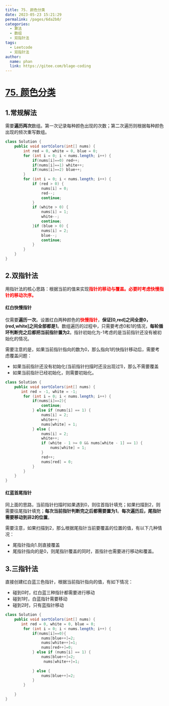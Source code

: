 ```yaml
---
title: 75. 颜色分类
date: 2023-05-23 15:21:29
permalink: /pages/6da2b0/
categories:
  - 算法
  - 数组
  - 双指针法
tags:
  - Leetcode
  - 双指针法
author: 
  name: phan
  link: https://gitee.com/blage-coding
---
```

# [75. 颜色分类](https://leetcode.cn/problems/sort-colors/)

## 1.常规解法

需要**遍历两次**数组。第一次记录每种颜色出现的次数；第二次遍历则根据每种颜色出现的频次重写数组。

```java
class Solution {
    public void sortColors(int[] nums) {
        int red = 0, white = 0, blue = 0;
        for (int i = 0; i < nums.length; i++) {
            if(nums[i]==0) red++;
            if(nums[i]==1) white++;
            if(nums[i]==2) blue++;
        }
        for (int i = 0; i < nums.length; i++) {
            if (red > 0) {
                nums[i] = 0;
                red--;
                continue;
            }
            if (white > 0) {
                nums[i] = 1;
                white--;
                continue;
            }if (blue > 0) {
                nums[i] = 2;
                blue--;
                continue;
            }
        }
    }
}
```

## 2.双指针法

用指针法的核心思路：根据当前的值来实现<font color="red">**指针的移动与覆盖。必要时考虑快慢指针的移动次序。**</font>

#### 红白快慢指针

仅需要**遍历一次**。设置红白两种颜色的<font color="red">**快慢指针**</font>，**保证\[0,red\]之间全是0，\(red,white\]之间全部都是1**。数组遍历的过程中，只需要考虑0和1的情况，**每轮循环判断完之后都把当前指针置为2**。指针初始化为-1考虑的是当前指针还没有被初始化的情况。

需要注意的是，如果当前指针指向的数为0，那么指向1的快指针移动后，需要考虑覆盖问题：

- 如果当前指针还没有初始化(当前指针扫描时还没出现过1)，那么不需要覆盖
- 如果当前指针已经初始化，则需要初始化。

```java
class Solution {
    public void sortColors(int[] nums) {
       int red = -1, white = -1;
        for (int i = 0; i < nums.length; i++) {
            if(nums[i]==2){
                continue;
            } else if (nums[i] == 1) {
                nums[i] = 2;
                white++;
                nums[white] = 1;
            } else {
                nums[i] = 2;
                white++;
                if (white - 1 >= 0 && nums[white - 1] == 1) {
                    nums[white] = 1;
                }
                red++;
                nums[red] = 0;
            }
        }       
    }
}
```

#### 红蓝首尾指针

同上面的思路，当前指针扫描时如果遇到0，则往首指针填充；如果扫描到2，则需要往尾指针填充；**每次当前指针判断完之后都需要置为1**。**每次遍历后，尾指针需要移动到非2的位置**。

需要注意，如果扫描到2，那么根据尾指针当前要覆盖的位置的值，有以下几种情况：

- 尾指针指向1.则直接覆盖
- 尾指针指向的是0，则尾指针覆盖的同时，首指针也需要进行移动和覆盖。

## 3.三指针法

直接创建红白蓝三色指针，根据当前指针指向的值，有如下情况：

- 碰到0时，红白蓝三种指针都需要进行移动
- 碰到1时，白蓝指针需要移动
- 碰到2时，只有蓝指针移动

```java
class Solution {
    public void sortColors(int[] nums) {
       int red = 0, white = 0, blue = 0;
        for (int i = 0; i < nums.length; i++) {
            if(nums[i]==0){
                nums[blue++]=2;
                nums[white++]=1;
                nums[red++]=0;
            } else if (nums[i] == 1) {
                nums[blue++]=2;
                 nums[white++]=1;
                
            } else {
                nums[blue++]=2;
            }
        }
        
    }
}
```

